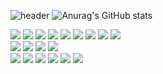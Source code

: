 ![header](https://capsule-render.vercel.app/api?type=waving&color=auto&height=300&section=header&text=💫star%20log.&fontSize=90)
![Anurag's GitHub stats](https://github-readme-stats.vercel.app/api?username=ByeoliKim&show_icons=true&theme=cobalt2)
<div>
  <img src="https://img.shields.io/badge/React-61DAFB?style=flat-square&logo=react&logoColor=white">
  <img src="https://img.shields.io/badge/React Query-FF4154?style=flat-square&logo=React Query&logoColor=white">
  <img src="https://img.shields.io/badge/JavaScript-F7DF1E?style=flat-square&logo=javascript&logoColor=white">
  <img src="https://img.shields.io/badge/HTML5-E34F26?style=flat-square&logo=html5&logoColor=white">
  <img src="https://img.shields.io/badge/CSS3-1572B6?style=flat-square&logo=css3&logoColor=white">
  <img src="https://img.shields.io/badge/ESLint-4B32C3?style=flat-square&logo=ESLint&logoColor=white">
  <img src="https://img.shields.io/badge/Prettier-F7B93E?style=flat-square&logo=Prettier&logoColor=white">
  <img src="https://img.shields.io/badge/Tailwind CSS-06B6D4?style=flat-square&logo=Tailwind CSS&logoColor=white">
  <img src="https://img.shields.io/badge/styled-components-DB7093?style=flat-square&logo=styled-components&logoColor=white">
</div>
<div>
  <img src="https://img.shields.io/badge/Visual Studio Code-007ACC?style=flat-square&logo=Visual Studio Code&logoColor=white">
  <img src="https://img.shields.io/badge/npm-CB3837?style=flat-square&logo=npm&logoColor=white">
  <img src="https://img.shields.io/badge/Yarn-2C8EBB?style=flat-square&logo=Yarn&logoColor=white">
  <img src="https://img.shields.io/badge/Vite-646CFF?style=flat-square&logo=Vite&logoColor=white">
</div>
<div>
  <img src="https://img.shields.io/badge/Trello-0052CC?style=flat-square&logo=Trello&logoColor=white">
  <img src="https://img.shields.io/badge/Jira-0052CC?style=flat-square&logo=Jira&logoColor=white">
  <img src="https://img.shields.io/badge/Slack-4A154B?style=flat-square&logo=Slack&logoColor=white">
  <img src="https://img.shields.io/badge/Discord-5865F2?style=flat-square&logo=Discord&logoColor=white">
  <img src="https://img.shields.io/badge/Notion-000000?style=flat-square&logo=Notion&logoColor=white">
  <img src="https://img.shields.io/badge/Adobe Photoshop-31A8FF?style=flat-square&logo=Adobe Photoshop&logoColor=white">
</div>
